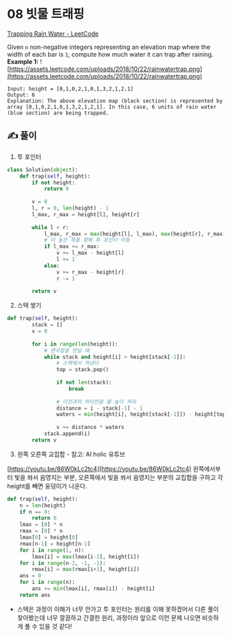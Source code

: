 # 08 빗물 트래핑

[Trapping Rain Water - LeetCode](https://leetcode.com/problems/trapping-rain-water/)

Given `n` non-negative integers representing an elevation map where the width of each bar is `1`, compute how much water it can trap after raining.
**Example 1:**
![https://assets.leetcode.com/uploads/2018/10/22/rainwatertrap.png](https://assets.leetcode.com/uploads/2018/10/22/rainwatertrap.png)

```
Input: height = [0,1,0,2,1,0,1,3,2,1,2,1]
Output: 6
Explanation: The above elevation map (black section) is represented by array [0,1,0,2,1,0,1,3,2,1,2,1]. In this case, 6 units of rain water (blue section) are being trapped.
```

## ✍️ 풀이

1. 투 포인터
```python
class Solution(object):
    def trap(self, height):
        if not height:
            return 0
        
        v = 0
        l, r = 0, len(height) - 1
        l_max, r_max = height[l], height[r]
        
        while l < r:
            l_max, r_max = max(height[l], l_max), max(height[r], r_max)
            # 더 높은 쪽을 향해 투 포인터 이동
            if l_max <= r_max:
                v += l_max - height[l]
                l += 1
            else:
                v += r_max - height[r]
                r -= 1
        
        return v
```

2. 스택 쌓기
```python
def trap(self, height):
        stack = []
        v = 0
        
        for i in range(len(height)):
            # 변곡점을 만날 때
            while stack and height[i] > height[stack[-1]]:
                # 스택에서 꺼낸다
                top = stack.pop()
                
                if not len(stack):
                    break
                
                # 이전과의 차이만큼 물 높이 처리
                distance = i - stack[-1] - 1
                waters = min(height[i], height[stack[-1]]) - height[top]
                
                v += distance * waters
            stack.append(i)
        return v
```

3. 왼쪽 오른쪽 교집합 - 참고: AI holic 유튜브

[https://youtu.be/86W0kLc2tc4](https://youtu.be/86W0kLc2tc4)
왼쪽에서부터 빛을 쏴서 음영지는 부분, 오른쪽에서 빛을 쏴서 음영지는 부분의 교집합을 구하고 각 height를 빼면 웅덩이가 나온다.
```python
def trap(self, height):
    n = len(height)
    if n == 0:
        return 0
    lmax = [0] * n
    rmax = [0] * n
    lmax[0] = height[0]
    rmax[n-1] = height[n-1]
    for i in range(1, n):
        lmax[i] = max(lmax[i-1], height[i])
    for i in range(n-2, -1, -1):
        rmax[i] = max(rmax[i+1], height[i])
    ans = 0
    for i in range(n):
        ans += min(lmax[i], rmax[i]) - height[i]
    return ans
```
- 스택은 과정이 이해가 너무 안가고 투 포인터는 원리를 이해 못하겠어서 다른 풀이 찾아봤는데 너무 깔끔하고 간결한 원리, 과정이라 앞으로 이런 문제 나오면 비슷하게 풀 수 있을 것 같다!
